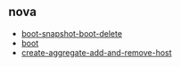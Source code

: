 
## nova
- [boot-snapshot-boot-delete](https://godleon.github.io/osp_test_results/0.2.96/nova/boot-snapshot-boot-delete.html)
- [boot](https://godleon.github.io/osp_test_results/0.2.96/nova/boot.html)
- [create-aggregate-add-and-remove-host](https://godleon.github.io/osp_test_results/0.2.96/nova/create-aggregate-add-and-remove-host.html)

